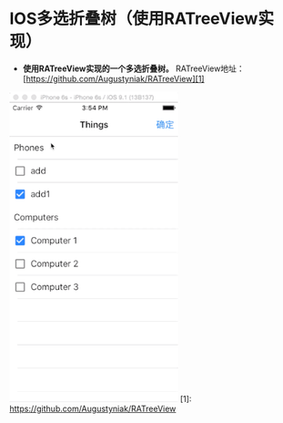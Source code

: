 IOS多选折叠树（使用RATreeView实现）
==============

- **使用RATreeView实现的一个多选折叠树。**
RATreeView地址：[https://github.com/Augustyniak/RATreeView][1]


![Alt text](/Screens/animation.gif)
[1]: https://github.com/Augustyniak/RATreeView